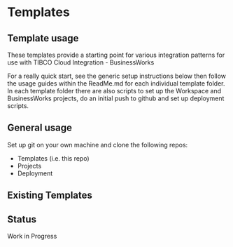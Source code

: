# Templates

## Template usage

These templates provide a starting point for various integration patterns for use with TIBCO Cloud Integration - BusinessWorks

For a really quick start, see the generic setup instructions below then follow the usage guides within the ReadMe.md for each individual template folder. In each template folder there are also scripts to set up the Workspace and BusinessWorks projects, do an initial push to github and set up deployment scripts.

## General usage 

Set up git on your own machine and clone the following repos:
- Templates (i.e. this repo)
- Projects
- Deployment

## Existing Templates

## Status 

Work in Progress